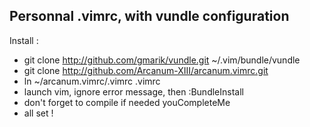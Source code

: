 ## Personnal .vimrc, with vundle configuration

Install : 

- git clone http://github.com/gmarik/vundle.git ~/.vim/bundle/vundle
- git clone http://github.com/Arcanum-XIII/arcanum.vimrc.git
- ln ~/arcanum.vimrc/.vimrc .vimrc
- launch vim, ignore error message, then :BundleInstall
- don't forget to compile if needed youCompleteMe
- all set !
